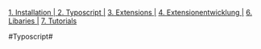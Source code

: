[1. Installation   | ](1-installation.md)  [2. Typoscript   |](2-typoscript.md)   [3. Extensions  |](3-extensions.md)  [4. Extensionentwicklung  |](4-extensionentwicklung.md)  [6. Libaries  |](6-libaries.md)  [7. Tutorials](7-tutorials.md) 

#Typoscript#
